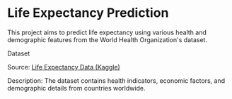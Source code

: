 # Life Expectancy Prediction 

This project aims to predict life expectancy using various health and demographic features from the World Health Organization's dataset. 

Dataset

Source: [Life Expectancy Data (Kaggle)](https://www.kaggle.com/datasets/kumarajarshi/life-expectancy-who)

Description: The dataset contains health indicators, economic factors, and demographic details from countries worldwide.
